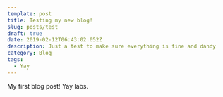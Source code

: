 ```yaml
---
template: post
title: Testing my new blog!
slug: posts/test
draft: true
date: 2019-02-12T06:43:02.052Z
description: Just a test to make sure everything is fine and dandy
category: Blog
tags:
  - Yay
---
```

My first blog post! Yay labs.
